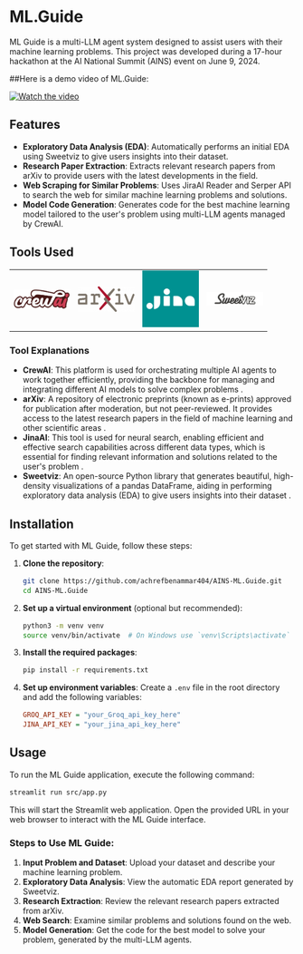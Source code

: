 
# ML.Guide

ML Guide is a multi-LLM agent system designed to assist users with their machine learning problems. This project was developed during a 17-hour hackathon at the AI National Summit (AINS) event on June 9, 2024.

##Here is a demo video of ML.Guide:

[![Watch the video](https://via.placeholder.com/150)](https://drive.google.com/uc?export=download&id=1OcY07YTmq3gJRJAm04t2u0GmtLQU9d2c)

## Features

- **Exploratory Data Analysis (EDA)**: Automatically performs an initial EDA using Sweetviz to give users insights into their dataset.
- **Research Paper Extraction**: Extracts relevant research papers from arXiv to provide users with the latest developments in the field.
- **Web Scraping for Similar Problems**: Uses JiraAI Reader and Serper API to search the web for similar machine learning problems and solutions.
- **Model Code Generation**: Generates code for the best machine learning model tailored to the user's problem using multi-LLM agents managed by CrewAI.

## Tools Used

<table>
  <tr>
    <td><img src="app/resources/crew_only_logo.png" alt="CrewAI Logo" width="100"/></td>
    <td><img src="app/resources/ArXiv_logo_2022.png" alt="arXiv Logo" width="100"/></td>
    <td><img src="app/resources/jinaai.png" alt="JinaAI Logo" width="100"/></td>
    <td><img src="app/resources/sweetviz.png" alt="Sweetviz Logo" width="100"/></td>
  </tr>
</table>

### Tool Explanations

- **CrewAI**: This platform is used for orchestrating multiple AI agents to work together efficiently, providing the backbone for managing and integrating different AI models to solve complex problems  .
- **arXiv**: A repository of electronic preprints (known as e-prints) approved for publication after moderation, but not peer-reviewed. It provides access to the latest research papers in the field of machine learning and other scientific areas .
- **JinaAI**: This tool is used for neural search, enabling efficient and effective search capabilities across different data types, which is essential for finding relevant information and solutions related to the user's problem .
- **Sweetviz**: An open-source Python library that generates beautiful, high-density visualizations of a pandas DataFrame, aiding in performing exploratory data analysis (EDA) to give users insights into their dataset .

## Installation

To get started with ML Guide, follow these steps:

1. **Clone the repository**:
   ```bash
   git clone https://github.com/achrefbenammar404/AINS-ML.Guide.git
   cd AINS-ML.Guide
   ```

2. **Set up a virtual environment** (optional but recommended):
   ```bash
   python3 -m venv venv
   source venv/bin/activate  # On Windows use `venv\Scripts\activate`
   ```

3. **Install the required packages**:
   ```bash
   pip install -r requirements.txt
   ```

4. **Set up environment variables**:
   Create a `.env` file in the root directory and add the following variables:
   ```ini
   GROQ_API_KEY = "your_Groq_api_key_here"
   JINA_API_KEY = "your_jina_api_key_here"
   ```

## Usage

To run the ML Guide application, execute the following command:
```bash
streamlit run src/app.py
```

This will start the Streamlit web application. Open the provided URL in your web browser to interact with the ML Guide interface.

### Steps to Use ML Guide:

1. **Input Problem and Dataset**: Upload your dataset and describe your machine learning problem.
2. **Exploratory Data Analysis**: View the automatic EDA report generated by Sweetviz.
3. **Research Extraction**: Review the relevant research papers extracted from arXiv.
4. **Web Search**: Examine similar problems and solutions found on the web.
5. **Model Generation**: Get the code for the best model to solve your problem, generated by the multi-LLM agents.